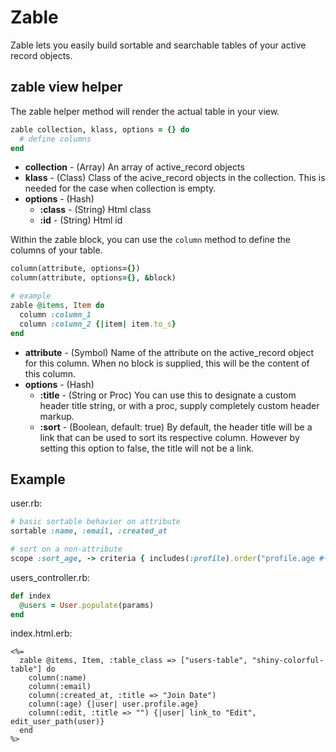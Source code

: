 # Zable

Zable lets you easily build sortable and searchable tables of your active record objects.

## zable view helper

The zable helper method will render the actual table in your view.

```ruby
zable collection, klass, options = {} do
  # define columns
end
```

* **collection** - (Array) An array of active_record objects
* **klass** - (Class) Class of the acive_record objects in the collection. This is needed for the case when collection is empty.
* **options** - (Hash)
  * **:class** - (String) Html class
  * **:id** - (String) Html id

Within the zable block, you can use the `column` method to define the columns of your table.

```ruby
column(attribute, options={})
column(attribute, options={}, &block)

# example
zable @items, Item do
  column :column_1
  column :column_2 {|item| item.to_s}
end
```

* **attribute** - (Symbol) Name of the attribute on the active_record object for this column. When no block is supplied, this will be the content of this column.
* **options** - (Hash)
  * **:title** - (String or Proc) You can use this to designate a custom header title string, or with a proc, supply completely custom header markup.
  * **:sort** - (Boolean, default: true) By default, the header title will be a link that can be used to sort its respective column. However by setting this option to false, the title will not be a link.


## Example

user.rb:
```ruby
# basic sortable behavior on attribute
sortable :name, :email, :created_at

# sort on a non-attribute
scope :sort_age, -> criteria { includes(:profile).order("profile.age #{criteria[:order]}") }
```

users_controller.rb:
```ruby
def index
  @users = User.populate(params)
end
```

index.html.erb:
```erb
<%= 
  zable @items, Item, :table_class => ["users-table", "shiny-colorful-table"] do
    column(:name)
    column(:email)
    column(:created_at, :title => "Join Date")
    column(:age) {|user| user.profile.age}
    column(:edit, :title => "") {|user| link_to "Edit", edit_user_path(user)}
  end
%>
```
